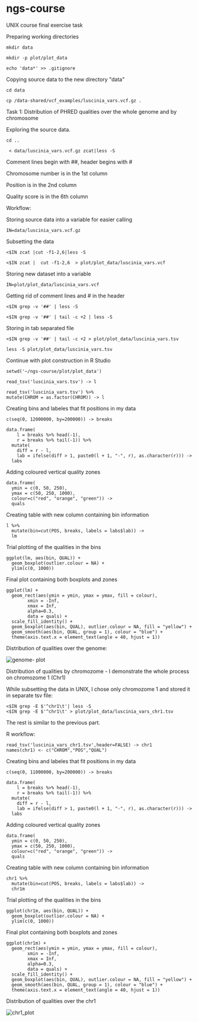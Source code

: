 # ngs-course
UNIX course final exercise task

Preparing working directories

	mkdir data
	
	mkdir -p plot/plot_data
	
	echo 'data*' >> .gitignore
  
Copying source data to the new directory "data"

	cd data
  
	cp /data-shared/vcf_examples/luscinia_vars.vcf.gz .

Task 1: Distribution of PHRED qualities over the whole genome and by chromosome

Exploring the source data.

	cd ..
	
	 < data/luscinia_vars.vcf.gz zcat|less -S
	 
Comment lines begin with ##, header begins with #

Chromosome number is in the 1st column

Position is in the 2nd column

Quality score is in the 6th column

Workflow:

Storing source data into a variable for easier calling

	IN=data/luscinia_vars.vcf.gz
	
Subsetting the data

	<$IN zcat |cut -f1-2,6|less -S
	
	<$IN zcat |  cut -f1-2,6  > plot/plot_data/luscinia_vars.vcf
	
Storing new dataset into a variable
	
	IN=plot/plot_data/luscinia_vars.vcf
	
Getting rid of comment lines and # in the header
	
	<$IN grep -v '##' | less -S
	
	<$IN grep -v '##' | tail -c +2 | less -S
	
Storing in tab separated file

	<$IN grep -v '##' | tail -c +2 > plot/plot_data/luscinia_vars.tsv
	
	less -S plot/plot_data/luscinia_vars.tsv
	
Continue with plot construction in R Studio

	setwd('~/ngs-course/plot/plot_data')
	
	read_tsv('luscinia_vars.tsv') -> l
	
	read_tsv('luscinia_vars.tsv') %>%
	mutate(CHROM = as.factor(CHROM)) -> l
		
	  
Creating bins and labeles that fit positions in my data

	c(seq(0, 12000000, by=200000)) -> breaks
	  
	data.frame(
	    l = breaks %>% head(-1),
	    r = breaks %>% tail(-1)) %>%
	  mutate(
	    diff = r - l,
	    lab = ifelse(diff > 1, paste0(l + 1, "-", r), as.character(r))) ->
	  labs
  
Adding coloured vertical quality zones

	data.frame(
	  ymin = c(0, 50, 250),
	  ymax = c(50, 250, 1000),
	  colour=c("red", "orange", "green")) ->
	  quals

	
Creating table with new column containing bin information

	l %>%
	  mutate(bin=cut(POS, breaks, labels = labs$lab)) ->
	  lm
	  
Trial plotting of the qualities in the bins
  
	ggplot(lm, aes(bin, QUAL)) +
	  geom_boxplot(outlier.colour = NA) +
	  ylim(c(0, 1000))
	  
Final plot containing both boxplots and zones
  
	ggplot(lm) +
	  geom_rect(aes(ymin = ymin, ymax = ymax, fill = colour),
            xmin = -Inf,
            xmax = Inf,
            alpha=0.3,
            data = quals) +
	  scale_fill_identity() +
	  geom_boxplot(aes(bin, QUAL), outlier.colour = NA, fill = "yellow") +
	  geom_smooth(aes(bin, QUAL, group = 1), colour = "blue") +
	  theme(axis.text.x = element_text(angle = 40, hjust = 1))
	  
Distribution of qualities over the genome:

![genome- plot](https://user-images.githubusercontent.com/95357905/150777245-232a797a-d91b-479c-9847-d88fdbd1af12.png)


Distribution of qualities by chromozome - I demonstrate the whole process on chromozome 1 (Chr1)

While subsetting the data in UNIX, I chose only chromozome 1 and stored it in separate tsv file:

	<$IN grep -E $'^chr1\t'| less -S
	<$IN grep -E $'^chr1\t' > plot/plot_data/luscinia_vars_chr1.tsv
	
The rest is similar to the previous part.

R workflow:

	read_tsv('luscinia_vars_chr1.tsv',header=FALSE) -> chr1
	names(chr1) <- c("CHROM","POS","QUAL")

Creating bins and labeles that fit positions in my data

	c(seq(0, 11000000, by=200000)) -> breaks
	  
	data.frame(
	    l = breaks %>% head(-1),
	    r = breaks %>% tail(-1)) %>%
	  mutate(
	    diff = r - l,
	    lab = ifelse(diff > 1, paste0(l + 1, "-", r), as.character(r))) ->
	  labs
  
Adding coloured vertical quality zones

	data.frame(
	  ymin = c(0, 50, 250),
	  ymax = c(50, 250, 1000),
	  colour=c("red", "orange", "green")) ->
	  quals
	
Creating table with new column containing bin information

	chr1 %>%
	  mutate(bin=cut(POS, breaks, labels = labs$lab)) ->
	  chr1m
	  
Trial plotting of the qualities in the bins
  
	ggplot(chr1m, aes(bin, QUAL)) +
	  geom_boxplot(outlier.colour = NA) +
	  ylim(c(0, 1000))
	  
Final plot containing both boxplots and zones
  
	ggplot(chr1m) +
	  geom_rect(aes(ymin = ymin, ymax = ymax, fill = colour),
            xmin = -Inf,
            xmax = Inf,
            alpha=0.3,
            data = quals) +
	  scale_fill_identity() +
	  geom_boxplot(aes(bin, QUAL), outlier.colour = NA, fill = "yellow") +
	  geom_smooth(aes(bin, QUAL, group = 1), colour = "blue") +
	  theme(axis.text.x = element_text(angle = 40, hjust = 1))
	  
Distribution of qualities over the chr1
	  
![chr1_plot](https://user-images.githubusercontent.com/95357905/150776227-263020aa-b954-4d09-ad70-dbbfe0bd6003.png)

